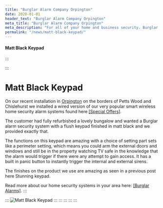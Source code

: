 ```yaml
---
title: "Burglar Alarm Company Orpington"
date: 2020-01-01
header_text: "Burglar Alarm Company Orpington"
meta_title: "Burglar Alarm Company Orpington"
meta_description: "For all of your home and business security. Burglar Alarm Servicing, Burglar Alarm Installation, Alarm Battery and CCTV. Call 020 8302 4065 or email us."
permalink: "/news/matt-black-keypad/"
---
```


#### Matt Black Keypad

:::

::: 
# Matt Black Keypad

On our recent installation in [Orpington](../pages/orpington.php.html) on the borders of Petts Wood and Chislehurst we installed a wired version of our very popular smart wireless home security alarm systems found here [[Special Offers]](../categories/special-offers.php.html).

The customer had fully refurbished a lovely bungalow and wanted a Burglar alarm security system with a flush keypad finished in matt black and we provided exactly that.

The functions on this keypad are amazing with a choice of setting part sets like a perimeter setting, which means you could arm the external doors and windows and still be in the property watching TV safe in the knowledge that the alarm would trigger if there were any attempt to gain access. It has a built in panic button to instantly trigger the internal and external sirens.

The finishes on the product we use are amazing as seen in a previous post here Stunning keypad.

Read more about our home security systems in your area here: [[Burglar Alarms]](../categories/burglar-alarms.php.html).
:::

::: 
![Matt Black Keypad](https://res.cloudinary.com/kbs/image/upload/imlgi8x4rv2ahsjwnpeb.jpg)
:::
:::
:::
:::
:::
